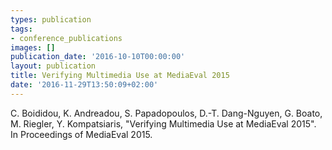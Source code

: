 ```yaml
---
types: publication
tags:
- conference_publications
images: []
publication_date: '2016-10-10T00:00:00'
layout: publication
title: Verifying Multimedia Use at MediaEval 2015
date: '2016-11-29T13:50:09+02:00'
---
```

<p>C. Boididou, K. Andreadou, S. Papadopoulos, D.-T. Dang-Nguyen, G. Boato, M. Riegler, Y. Kompatsiaris, "Verifying Multimedia Use at MediaEval 2015". In Proceedings of MediaEval 2015.</p>
